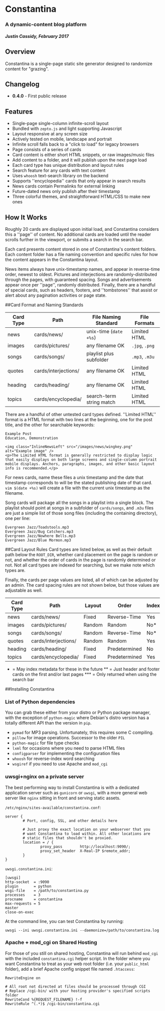 # Constantina
### A dynamic-content blog platform
##### Justin Cassidy, February 2017

## Overview
Constantina is a single-page static site generator designed to randomize 
content for "grazing". 



## Changelog

* **0.4.0** - First public release


## Features
* Single-page single-column infinite-scroll layout
 * Bundled with `zepto.js` and light supporting Javascript
 * Layout responsive at any screen size
 * Actively tested on mobile, landscape and portrait
 * Infinite scroll falls back to a "click to load" for legacy browsers
* Page consists of a series of cards 
 * Card content is either short HTML snippets, or raw images/music files
 * Add content to a folder, and it will publish upon the next page load
 * Each card type has unique distribution and layout rules
* Search feature for any cards with text content
 * Uses `whoosh` text-search library on the backend
 * Supports ''encyclopedia'' cards that only appear in search results
* News cards contain Permalinks for external linking
* Future-dated news only publish after their timestamp
* Three colorful themes, and straightforward HTML/CSS to make new ones


## How It Works
Roughly 20 cards are displayed upon initial load, and Constantina considers
this a ''page'' of content. No additional cards are loaded until the reader 
scrolls further in the viewport, or submits a search in the search bar.

Each card presents content stored in one of Constantina's content folders. 
Each content folder has a file naming convention and specific rules for how 
the content appears in the Constantina layout.

News items always have unix-timestamp names, and appear in reverse-time order,
newest to oldest. Pictures and interjections are randomly-distributed through
the pages, with guaranteed spacing. Songs and advertisements appear once per 
''page'', randomly distributed. Finally, there are a handful of special cards,
such as headers, footers, and ''tombstones'' that assist or alert about any
pagination activities or page state.


##Card Format and Naming Standards

| Card Type | Path                 | File Naming Standard     | File Formats   |
|-----------|----------------------|--------------------------|----------------|
| news      | cards/news/          | unix-time (`date +%s`)   | Limited HTML   |
| images    | cards/pictures/      | any filename OK          | `.jpg`, `.png` |
| songs	    | cards/songs/         | playlist plus subfolder  | `.mp3`, `.m3u` |
| quotes    | cards/interjections/ | any filename OK          | Limited HTML   |
| heading   | cards/heading/       | any filename OK          | Limited HTML   |
| topics    | cards/encyclopedia/  | search-term string match | Limited HTML   |

There are a handful of other untested card types defined. ''Limited HTML'' 
format is a HTML format with two lines at the beginning, one for the post 
title, and the other for searchable keywords:

```
Example Post
Education, Demonstration

<img class="InlineNewsLeft" src="/images/news/wingkey.png" alt="Example image" />
<p>The Limited HTML format is generally restricted to display logic that easily displays on both large screens and single-column portrait mobile displays. Anchors, paragraphs, images, and other basic layout info is recommended.</p>
```

For news cards, name these files a unix timestamp and the date that timestamp
corresponds to will be the stated publishing date of that card. `vim $(date +%s)` 
will create a file with the current unix timestamp as the filename.

Song cards will package all the songs in a playlist into a single block. The
playlist should point at songs in a subfolder of `cards/songs`, and `.m3u`
files are just a simple list of those song files (including the containing
directory), one per line:

```
Evergreen Jazz/Toadstools.mp3
Evergreen Jazz/Bug Catchers.mp3
Evergreen Jazz/Nowhere Bells.mp3
Evergreen Jazz/Blue Mormon.mp3
```

##Card Layout Rules
Card types are listed below, as well as their default path below the `ROOT_DIR`,
whether card placement on the page is random or not, and whether the order
of cards in the page is randomly determined or not. Not all card types are
indexed for searching, but we make note which types are. 

Finally, the cards per page values are listed, all of which can be adjusted
by an admin. The card spacing rules are not shown below, but those values are
adjustable as well.

| Card Type | Path                 | Layout | Order         | Indexed | Cards/Page |
|-----------|----------------------|--------|---------------|---------|------------|
| news      | cards/news/          | Fixed  | Reverse-Time  | Yes     | 10         |
| images    | cards/pictures/      | Random | Random        | No*     | 4          |
| songs	    | cards/songs/         | Random | Reverse-Time  | No*     | 1          |
| quotes    | cards/interjections/ | Random | Random        | Yes     | 3          |
| heading   | cards/heading/       | Fixed  | Predetermined | No      | 1**       |
| topics    | cards/encyclopedia/  | Fixed  | Predetermined | Yes     | 1***      |

   * 	= May index metadata for these in the future
   **	= Just header and footer cards on the first and/or last pages
   ***	= Only returned when using the search bar


##Installing Constantina

### List of Python dependencies

You can grab these either from your distro or Python package manager, with the
exception of `python-magic` where Debian's distro version has a totally different
API than the version in `pip`.

 * `pymad` for MP3 parsing. Unfortunately, this requires some C compiling.
 * `pillow` for image operations. Successor to the older `PIL`
 * `python-magic` for file type checks
 * `lxml` for occasions where you need to parse HTML files
 * `configparser` for implementing the configuration files
 * `whoosh` for reverse-index word searching
 * `wsgiref` if you need to use Apache and `mod_cgi`

### uwsgi+nginx on a private server

The best performing way to install Constantina is with a dedicated
application server such as `gunicorn` or `uwsgi`, with a more general
web server like `nginx` sitting in front and serving static assets.

`/etc/nginx/sites-available/constantina.conf`:
```
server {
        # Port, config, SSL, and other details here

        # Just proxy the exact location on your webserver that you
        # want Constantina to load within. All other locations are 
        # static files that shouldn't be proxied.
        location = / {
                proxy_pass        http://localhost:9090/;
                proxy_set_header  X-Real-IP $remote_addr;
        }
}
```

`uwsgi.constantina.ini`:
```
[uwsgi]
http-socket  = :9090
plugin       = python
wsgi-file    = /path/to/constantina.py
processes    = 3
procname     = constantina
max-requests = 5
master
close-on-exec
```

At the command line, you can test Constantina by running:
```
uwsgi --ini uwsgi.constantina.ini --daemonize=/path/to/constantina.log
```


### Apache + mod_cgi on Shared Hosting

For those of you still on shared hosting, Constantina will run behind `mod_cgi`
with the included `constantina.cgi` helper script. In the folder where you want
Constantina to treat as your web root folder (i.e. your `public_html` folder),
add a brief Apache config snippet file named `.htaccess`:

```
RewriteEngine on

# All root not directed at files should be processed through CGI
# Replace /cgi-bin/ with your hosting provider's specified scripts folder
RewriteCond %{REQUEST_FILENAME} !-f
RewriteRule ^(.*)$ /cgi-bin/constantina.cgi
```
